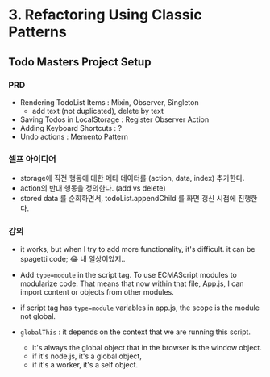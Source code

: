 # 3. Refactoring Using Classic Patterns

## Todo Masters Project Setup
### PRD
- Rendering TodoList Items : Mixin, Observer, Singleton
  - add text (not duplicated), delete by text
- Saving Todos in LocalStorage : Register Observer Action
- Adding Keyboard Shortcuts : ?
- Undo actions : Memento Pattern

### 셀프 아이디어
- storage에 직전 행동에 대한 메타 데이터를 (action, data, index) 추가한다.
- action의 반대 행동을 정의한다. (add vs delete)
- stored data 를 순회하면서, todoList.appendChild 를 화면 갱신 시점에 진행한다.

### 강의
- it works, but when I try to add more functionality, it's difficult. it can be spagetti code; 😂 내 일상이었지..
- Add `type=module` in the script tag. To use ECMAScript modules to modularize code. That means that now within that file, App.js, I can import content or objects from other modules.
- if script tag has `type=module` variables in app.js, the scope is the module not global.

- `globalThis` : it depends on the context that we are running this script. 
    - it's always the global object that in the browser is the window object.
    - if it's node.js, it's a global object,
    - if it's a worker, it's a self object.

